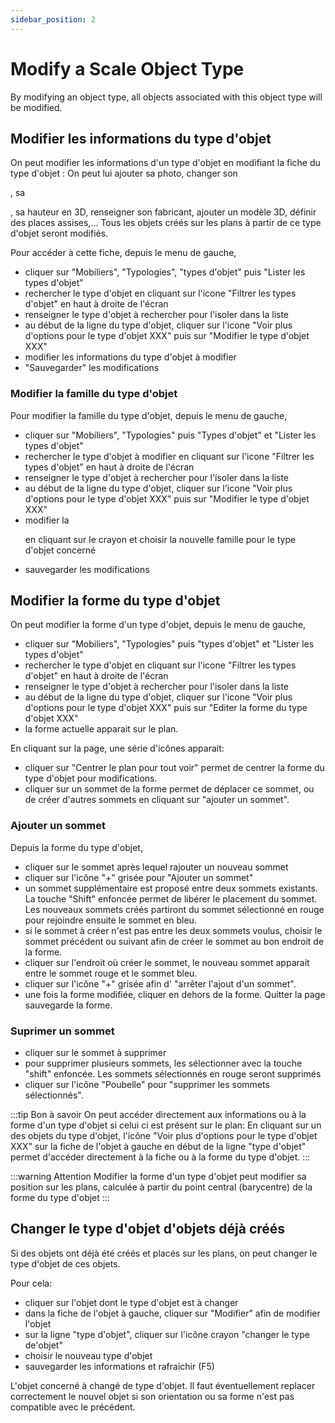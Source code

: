 ```yaml
---
sidebar_position: 2
---
```

# Modify a Scale Object Type

By modifying an object type, all objects associated with this object type will be modified.

## Modifier les informations du type d'objet

On peut modifier les informations d'un type d'objet en modifiant la fiche du type d'objet :
On peut lui ajouter sa photo, changer son <P code="itemType:name" />, sa <P code="itemType:color" />, sa hauteur en 3D, renseigner son fabricant, ajouter un modèle 3D, définir des places assises,... Tous les objets créés sur les plans à partir de ce type d'objet seront modifiés.

Pour accéder à cette fiche, depuis le menu de gauche,

-   cliquer sur "Mobiliers", "Typologies", "types d'objet" puis "Lister les types d'objet"
-   rechercher le type d'objet en cliquant sur l'icone "Filtrer les types d'objet" en haut à droite de l'écran
-   renseigner le type d'objet à rechercher pour l'isoler dans la liste
-   au début de la ligne du type d'objet, cliquer sur l'icone "Voir plus d'options pour le type d'objet XXX" puis sur "Modifier le type d'objet XXX"
-   modifier les informations du type d'objet à modifier
-   "Sauvegarder" les modifications

### Modifier la famille du type d'objet

Pour modifier la famille du type d'objet, depuis le menu de gauche,

-   cliquer sur "Mobiliers", "Typologies" puis "Types d'objet" et "Lister les types d'objet"
-   rechercher le type d'objet à modifier en cliquant sur l'icone "Filtrer les types d'objet" en haut à droite de l'écran
-   renseigner le type d'objet à rechercher pour l'isoler dans la liste
-   au début de la ligne du type d'objet, cliquer sur l'icone "Voir plus d'options pour le type d'objet XXX" puis sur "Modifier le type d'objet XXX"
-   modifier la <P code="itemType:itemTypeFamily" /> en cliquant sur le crayon et choisir la nouvelle famille pour le type d'objet concerné
-   sauvegarder les modifications


## Modifier la forme du type d'objet

On peut modifier la forme d'un type d'objet, depuis le menu de gauche,

-   cliquer sur "Mobiliers", "Typologies" puis "types d'objet" et "Lister les types d'objet"
-   rechercher le type d'objet en cliquant sur l'icone "Filtrer les types d'objet" en haut à droite de l'écran
-   renseigner le type d'objet à rechercher pour l'isoler dans la liste
-   au début de la ligne du type d'objet, cliquer sur l'icone "Voir plus d'options pour le type d'objet XXX" puis sur "Editer la forme du type d'objet XXX"
-   la forme actuelle apparait sur le plan.

En cliquant sur la page, une série d'icônes apparait:

-   cliquer sur "Centrer le plan pour tout voir" permet de centrer la forme du type d'objet pour modifications.
-   cliquer sur un sommet de la forme permet de déplacer ce sommet, ou de créer d'autres sommets en cliquant sur "ajouter un sommet".

### Ajouter un sommet

Depuis la forme du type d'objet,

-   cliquer sur le sommet après lequel rajouter un nouveau sommet
-   cliquer sur l'icône "+" grisée pour "Ajouter un sommet"
-   un sommet supplémentaire est proposé entre deux sommets existants. La touche "Shift" enfoncée permet de libérer le placement du sommet. Les nouveaux sommets créés partiront du sommet sélectionné en rouge pour rejoindre ensuite le sommet en bleu.
-   si le sommet à créer n'est pas entre les deux sommets voulus, choisir le sommet précédent ou suivant afin de créer le sommet au bon endroit de la forme.
-   cliquer sur l'endroit où créer le sommet, le nouveau sommet apparait entre le sommet rouge et le sommet bleu.
-   cliquer sur l'icône "+" grisée afin d' "arrêter l'ajout d'un sommet".
-   une fois la forme modifiée, cliquer en dehors de la forme. Quitter la page sauvegarde la forme.

### Suprimer un sommet

-   cliquer sur le sommet à supprimer
-   pour supprimer plusieurs sommets, les sélectionner avec la touche "shift" enfoncée. Les sommets sélectionnés en rouge seront supprimés
-   cliquer sur l'icône "Poubelle" pour "supprimer les sommets sélectionnés".

:::tip Bon à savoir
On peut accéder directement aux informations ou à la forme d'un type d'objet si celui ci est présent sur le plan: En cliquant sur un des objets du type d'objet, l'icône "Voir plus d'options pour le type d'objet XXX" sur la fiche de l'objet à gauche en début de la ligne "type d'objet" permet d'accéder directement à la fiche ou à la forme du type d'objet.
:::

:::warning Attention
Modifier la forme d'un type d'objet peut modifier sa position sur les plans, calculée à partir du point central (barycentre) de la forme du type d'objet
:::


## Changer le type d'objet d'objets déjà créés

Si des objets ont déjà été créés et placés sur les plans, on peut changer le type d'objet de ces objets.

Pour cela:

-   cliquer sur l'objet dont le type d'objet est à changer
-   dans la fiche de l'objet à gauche, cliquer sur "Modifier" afin de modifier l'objet
-   sur la ligne "type d'objet", cliquer sur l'icône crayon "changer le type de'objet"
-   choisir le nouveau type d'objet
-   sauvegarder les informations et rafraichir (F5)

L'objet concerné à changé de type d'objet. Il faut éventuellement replacer correctement le nouvel objet si son orientation ou sa forme n'est pas compatible avec le précédent.
